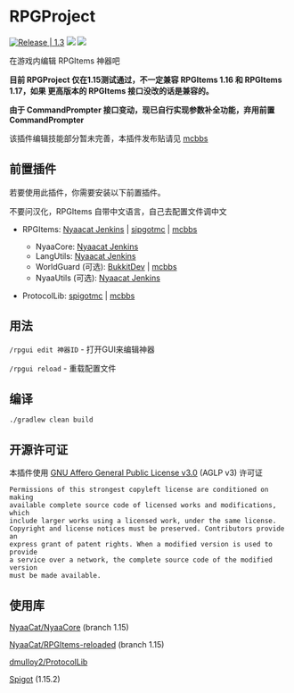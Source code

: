 # RPGProject

[![Release | 1.3](https://img.shields.io/badge/Release-1.3--beta-yellow)](https://github.com/DoomsdaySociety/RPGProject/releases) [![](https://img.shields.io/badge/Minecraft-1.15--%3F-blue)]() [![](https://img.shields.io/badge/mcbbs-thread-green)](https://www.mcbbs.net/thread-1268897-1-1.html)

在游戏内编辑 RPGItems 神器吧

**目前 RPGProject 仅在1.15测试通过，不一定兼容 RPGItems 1.16 和 RPGItems 1.17，如果 更高版本的 RPGItems 接口没改的话是兼容的。**

**由于 CommandPrompter 接口变动，现已自行实现参数补全功能，弃用前置 CommandPrompter**

该插件编辑技能部分暂未完善，本插件发布贴请见 [mcbbs](https://www.mcbbs.net/thread-1268897-1-1.html)

## 前置插件

若要使用此插件，你需要安装以下前置插件。

不要问汉化，RPGItems 自带中文语言，自己去配置文件调中文

* RPGItems: [Nyaacat Jenkins](https://ci.nyaacat.com/job/RPGItems-reloaded/) | [sipgotmc](https://www.spigotmc.org/resources/rpgitems.17549/) | [mcbbs](https://www.mcbbs.net/thread-546850-1-1.html)
  * NyaaCore: [Nyaacat Jenkins](https://ci.nyaacat.com/job/NyaaCore/)
  * LangUtils: [Nyaacat Jenkins](https://ci.nyaacat.com/job/LanguageUtils/) 
  * WorldGuard (可选): [BukkitDev](https://dev.bukkit.org/projects/worldguard/files) | [mcbbs](https://www.mcbbs.net/thread-461468-1-1.html)
  * NyaaUtils (可选): [Nyaacat Jenkins](https://ci.nyaacat.com/job/NyaaUtils/)

* ProtocolLib: [spigotmc](https://www.spigotmc.org/resources/protocollib.1997) | [mcbbs](https://www.mcbbs.net/thread-922525-1-1.html)

## 用法

`/rpgui edit 神器ID` - 打开GUI来编辑神器

`/rpgui reload` - 重载配置文件

## 编译

```
./gradlew clean build
```

## 开源许可证

本插件使用 [GNU Affero General Public License v3.0](https://github.com/DoomsdaySociety/RPGProject/blob/main/LICENSE) (AGLP v3) 许可证

```
Permissions of this strongest copyleft license are conditioned on making 
available complete source code of licensed works and modifications, which 
include larger works using a licensed work, under the same license. 
Copyright and license notices must be preserved. Contributors provide an 
express grant of patent rights. When a modified version is used to provide 
a service over a network, the complete source code of the modified version 
must be made available.
```

## 使用库

[NyaaCat/NyaaCore](https://github.com/NyaaCat/NyaaCore/tree/1.15) (branch 1.15)

[NyaaCat/RPGItems-reloaded](https://github.com/NyaaCat/RPGitems-reloaded/tree/1.15) (branch 1.15)

[dmulloy2/ProtocolLib](https://github.com/dmulloy2/ProtocolLib)

[Spigot](https://hub.spigotmc.org/jenkins/job/BuildTools/) (1.15.2)

